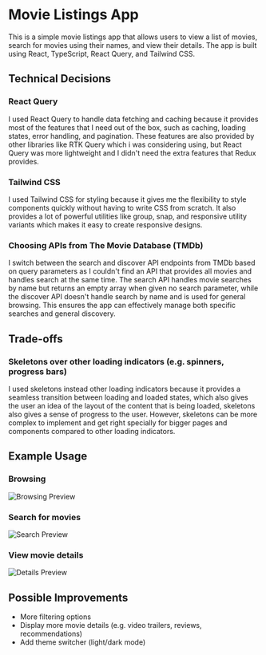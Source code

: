 # Movie Listings App

This is a simple movie listings app that allows users to view a list of movies, search for movies using their names, and view their details. The app is built using React, TypeScript, React Query, and Tailwind CSS.

## Technical Decisions

### React Query

I used React Query to handle data fetching and caching because it provides most of the features that I need out of the box, such as caching, loading states, error handling, and pagination. These features are also provided by other libraries like RTK Query which i was considering using, but React Query was more lightweight and I didn't need the extra features that Redux provides.

### Tailwind CSS

I used Tailwind CSS for styling because it gives me the flexibility to style components quickly without having to write CSS from scratch. It also provides a lot of powerful utilities like group, snap, and responsive utility variants which makes it easy to create responsive designs.

### Choosing APIs from The Movie Database (TMDb)

I switch between the search and discover API endpoints from TMDb based on query parameters as I couldn't find an API that provides all movies and handles search at the same time. The search API handles movie searches by name but returns an empty array when given no search parameter, while the discover API doesn't handle search by name and is used for general browsing. This ensures the app can effectively manage both specific searches and general discovery.

## Trade-offs

### Skeletons over other loading indicators (e.g. spinners, progress bars)

I used skeletons instead other loading indicators because it provides a seamless transition between loading and loaded states, which also gives the user an idea of the layout of the content that is being loaded, skeletons also gives a sense of progress to the user. However, skeletons can be more complex to implement and get right specially for bigger pages and components compared to other loading indicators.

## Example Usage

### Browsing

![Browsing Preview](https://github.com/user-attachments/assets/df9f3917-79ad-4609-bb43-582bfb61522a)

### Search for movies

![Search Preview](https://github.com/user-attachments/assets/39b745fd-3a64-442b-9e2d-59702bc4e791)

### View movie details

![Details Preview](https://github.com/user-attachments/assets/348f9917-8fa4-4dd1-b3c6-62bf8019d3f6)

## Possible Improvements

- More filtering options
- Display more movie details (e.g. video trailers, reviews, recommendations)
- Add theme switcher (light/dark mode)
